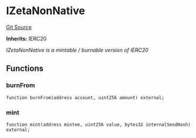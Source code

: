 # IZetaNonNative
[Git Source](https://github.com/zeta-chain/protocol-contracts/blob/main/v2/v2/contracts/evm/legacy/IZetaNonNative.sol)

**Inherits:**
IERC20

*IZetaNonNative is a mintable / burnable version of IERC20*


## Functions
### burnFrom


```solidity
function burnFrom(address account, uint256 amount) external;
```

### mint


```solidity
function mint(address mintee, uint256 value, bytes32 internalSendHash) external;
```

